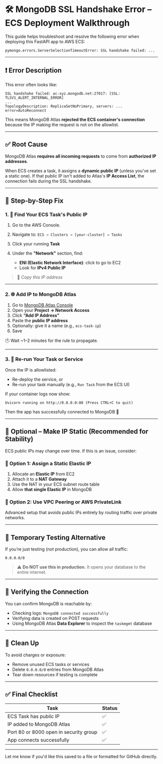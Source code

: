 # 🛠️ MongoDB SSL Handshake Error – ECS Deployment Walkthrough

This guide helps troubleshoot and resolve the following error when deploying this FastAPI app to AWS ECS:

```
pymongo.errors.ServerSelectionTimeoutError: SSL handshake failed: ...
```

---

## ❗ Error Description

This error often looks like:

```
SSL handshake failed: ac-xyz.mongodb.net:27017: [SSL: TLSV1_ALERT_INTERNAL_ERROR]
...
TopologyDescription: ReplicaSetNoPrimary, servers: ... error=AutoReconnect
```

This means MongoDB Atlas **rejected the ECS container's connection** because the IP making the request is not on the allowlist.

---

## ✅ Root Cause

MongoDB Atlas **requires all incoming requests** to come from **authorized IP addresses**.

When ECS creates a task, it assigns a **dynamic public IP** (unless you've set a static one). If that public IP isn't added to Atlas's **IP Access List**, the connection fails during the SSL handshake.

---

## 🧭 Step-by-Step Fix

### 1. 🧾 Find Your ECS Task's Public IP

1. Go to the AWS Console.
2. Navigate to: `ECS → Clusters → [your-cluster] → Tasks`
3. Click your running **Task**
4. Under the **"Network"** section, find:

   * **ENI (Elastic Network Interface)**: click to go to EC2
   * Look for **IPv4 Public IP**

> 📌 *Copy this IP address*

---

### 2. 🌐 Add IP to MongoDB Atlas

1. Go to [MongoDB Atlas Console](https://cloud.mongodb.com)
2. Open your **Project → Network Access**
3. Click **“Add IP Address”**
4. Paste the **public IP address**
5. Optionally: give it a name (e.g., `ecs-task-ip`)
6. Save

🕐 Wait \~1–2 minutes for the rule to propagate.

---

### 3. 🔁 Re-run Your Task or Service

Once the IP is allowlisted:

* Re-deploy the service, or
* Re-run your task manually (e.g., `Run Task` from the ECS UI)

If your container logs now show:

```
Uvicorn running on http://0.0.0.0:80 (Press CTRL+C to quit)
```

Then the app has successfully connected to MongoDB 🎉

---

## 🧩 Optional – Make IP Static (Recommended for Stability)

ECS public IPs may change over time. If this is an issue, consider:

### 🔹 Option 1: Assign a **Static Elastic IP**

1. Allocate an **Elastic IP** from EC2
2. Attach it to a **NAT Gateway**
3. Use the NAT in your ECS subnet route table
4. Allow **that single Elastic IP** in MongoDB

### 🔹 Option 2: Use **VPC Peering or AWS PrivateLink**

Advanced setup that avoids public IPs entirely by routing traffic over private networks.

---

## 🚨 Temporary Testing Alternative

If you’re just testing (not production), you can allow all traffic:

```text
0.0.0.0/0
```

> ⚠️ **Do NOT use this in production.** It opens your database to the entire internet.

---

## 🧪 Verifying the Connection

You can confirm MongoDB is reachable by:

* Checking logs: `MongoDB connected successfully`
* Verifying data is created on POST requests
* Using MongoDB Atlas **Data Explorer** to inspect the `taskmgmt` database

---

## 🧼 Clean Up

To avoid charges or exposure:

* Remove unused ECS tasks or services
* Delete `0.0.0.0/0` entries from MongoDB Atlas
* Tear down resources if testing is complete

---

## ✅ Final Checklist

| Task                                   | Status |
| -------------------------------------- | ------ |
| ECS Task has public IP                 | ✅      |
| IP added to MongoDB Atlas              | ✅      |
| Port 80 or 8000 open in security group | ✅      |
| App connects successfully              | ✅      |

---

Let me know if you'd like this saved to a file or formatted for GitHub directly.
